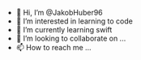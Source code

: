 - 👋 Hi, I’m @JakobHuber96
- 👀 I’m interested in learning to code
- 🌱 I’m currently learning swift
- 💞️ I’m looking to collaborate on ...
- 📫 How to reach me ...

<!---
JakobHuber96/JakobHuber96 is a ✨ special ✨ repository because its `README.md` (this file) appears on your GitHub profile.
You can click the Preview link to take a look at your changes.
--->

